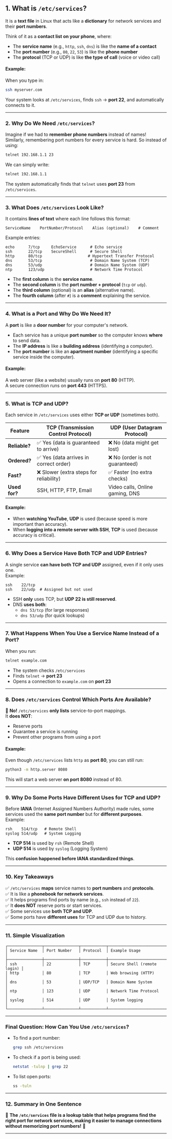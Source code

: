 ## **1. What is `/etc/services`?**  
It is a **text file** in Linux that acts like a **dictionary** for network services and their **port numbers**.  

Think of it as a **contact list on your phone**, where:  
- The **service name** (e.g., `http`, `ssh`, `dns`) is like the **name of a contact**  
- The **port number** (e.g., `80`, `22`, `53`) is like the **phone number**  
- The **protocol** (TCP or UDP) is like **the type of call** (voice or video call)  

#### **Example:**
When you type in:  
```bash
ssh myserver.com
```
Your system looks at `/etc/services`, finds `ssh` → **port 22**, and automatically connects to it.

---

### **2. Why Do We Need `/etc/services`?**
Imagine if we had to **remember phone numbers** instead of names!  
Similarly, remembering port numbers for every service is hard. So instead of using:  
```bash
telnet 192.168.1.1 23
```
We can simply write:  
```bash
telnet 192.168.1.1
```
The system automatically finds that `telnet` uses **port 23** from `/etc/services`.  

---

### **3. What Does `/etc/services` Look Like?**  
It contains **lines of text** where each line follows this format:  
```
ServiceName    PortNumber/Protocol    Alias (optional)    # Comment
```
Example entries:
```
echo      7/tcp     EchoService      # Echo service
ssh       22/tcp    SecureShell      # Secure Shell
http      80/tcp                    # Hypertext Transfer Protocol
dns       53/tcp                     # Domain Name System (TCP)
dns       53/udp                     # Domain Name System (UDP)
ntp       123/udp                    # Network Time Protocol
```
- The **first column** is the **service name**.  
- The **second column** is the **port number + protocol** (`tcp` or `udp`).  
- The **third column** (optional) is an **alias** (alternative name).  
- The **fourth column** (after `#`) is a **comment** explaining the service.  

---

### **4. What is a Port and Why Do We Need It?**  
A **port** is like a **door number** for your computer's network.  
- Each service has a unique **port number** so the computer knows **where** to send data.  
- The **IP address** is like a **building address** (identifying a computer).  
- The **port number** is like an **apartment number** (identifying a specific service inside the computer).  

#### **Example:**
A web server (like a website) usually runs on **port 80** (HTTP).  
A secure connection runs on **port 443** (HTTPS).  

---

### **5. What is TCP and UDP?**
Each service in `/etc/services` uses either **TCP or UDP** (sometimes both).  

| Feature     | TCP (Transmission Control Protocol) | UDP (User Datagram Protocol) |
|------------|----------------------------------|---------------------------|
| **Reliable?** | ✅ Yes (data is guaranteed to arrive) | ❌ No (data might get lost) |
| **Ordered?** | ✅ Yes (data arrives in correct order) | ❌ No (order is not guaranteed) |
| **Fast?** | ❌ Slower (extra steps for reliability) | ✅ Faster (no extra checks) |
| **Used for?** | SSH, HTTP, FTP, Email | Video calls, Online gaming, DNS |

#### **Example:**
- When **watching YouTube**, **UDP** is used (because speed is more important than accuracy).  
- When **logging into a remote server with SSH**, **TCP** is used (because accuracy is critical).  

---

### **6. Why Does a Service Have Both TCP and UDP Entries?**
A single service **can have both TCP and UDP** assigned, even if it only uses one.  
Example:  
```
ssh    22/tcp  
ssh    22/udp  # Assigned but not used  
```
- SSH **only** uses TCP, but **UDP 22 is still reserved**.  
- DNS **uses both**:  
  - `dns 53/tcp` (for large responses)  
  - `dns 53/udp` (for quick lookups)  

---

### **7. What Happens When You Use a Service Name Instead of a Port?**
When you run:  
```bash
telnet example.com
```
- The system checks `/etc/services`  
- Finds `telnet` → **port 23**  
- Opens a connection to `example.com` on **port 23**  

---

### **8. Does `/etc/services` Control Which Ports Are Available?**
🚨 **No!** `/etc/services` **only lists** service-to-port mappings.  
It **does NOT**:
- Reserve ports  
- Guarantee a service is running  
- Prevent other programs from using a port  

#### **Example:**  
Even though `/etc/services` lists `http` as **port 80**, you can still run:  
```bash
python3 -m http.server 8080
```
This will start a web server **on port 8080** instead of 80.

---

### **9. Why Do Some Ports Have Different Uses for TCP and UDP?**
Before **IANA** (Internet Assigned Numbers Authority) made rules, some services used the **same port number** but for **different purposes**.  
Example:  
```
rsh    514/tcp   # Remote Shell  
syslog 514/udp   # System Logging  
```
- **TCP 514** is used by `rsh` (Remote Shell)  
- **UDP 514** is used by `syslog` (Logging System)  

This **confusion happened before IANA standardized things**.

---

### **10. Key Takeaways**
✅ `/etc/services` **maps** service names to **port numbers** and **protocols**.  
✅ It is like a **phonebook for network services**.  
✅ It helps programs find ports by name (e.g., `ssh` instead of `22`).  
✅ It **does NOT** reserve ports or start services.  
✅ Some services use **both TCP and UDP**.  
✅ Some ports have **different uses** for TCP and UDP due to history.  

---

### **11. Simple Visualization**
```
┌───────────────┬───────────────┬───────────┬─────────────────────────────┐
│ Service Name  │ Port Number   │ Protocol  │ Example Usage               │
├───────────────┼───────────────┼───────────┼─────────────────────────────┤
│ ssh           │ 22            │ TCP       │ Secure Shell (remote login) │
│ http          │ 80            │ TCP       │ Web browsing (HTTP)         │
│ dns           │ 53            │ UDP/TCP   │ Domain Name System          │
│ ntp           │ 123           │ UDP       │ Network Time Protocol       │
│ syslog        │ 514           │ UDP       │ System logging              │
└───────────────┴───────────────┴───────────┴─────────────────────────────┘
```

---

### **Final Question: How Can You Use `/etc/services`?**
- To find a port number:  
  ```bash
  grep ssh /etc/services
  ```
- To check if a port is being used:  
  ```bash
  netstat -tulnp | grep 22
  ```
- To list open ports:  
  ```bash
  ss -tuln
  ```

---

### **12. Summary in One Sentence**  
🚀 **The `/etc/services` file is a lookup table that helps programs find the right port for network services, making it easier to manage connections without memorizing port numbers!** 🚀  

---